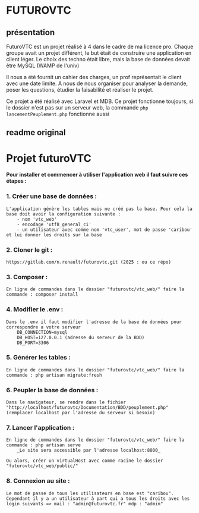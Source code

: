 # FUTUROVTC
## présentation
FuturoVTC est un projet réalisé à 4 dans le cadre de ma licence pro.
Chaque groupe avait un projet différent, le but était de construire une application en client léger.
Le choix des techno était libre, mais la base de données devait être MySQL (WAMP de l'univ)

Il nous a été fournit un cahier des charges, un prof représentait le client avec une date limite. A nous de nous organiser pour analyser la demande, poser les questions, étudier la faisabilité et réaliser le projet.

Ce projet a été réalisé avec Laravel et MDB.
Ce projet fonctionne toujours, si le dossier n'est pas sur un serveur web, la commande ```php lancementPeuplement.php``` fonctionne aussi

## readme original
# **Projet futuroVTC**

**Pour installer et commencer à utiliser l'application web il faut suivre ces étapes :**
### 1. Créer une base de données :
    L'application génère les tables mais ne créé pas la base. Pour cela la base doit avoir la configuration suivante :
        - nom 'vtc_web'
        - encodage 'utf8_general_ci'
        - un utilisateur avec comme nom 'vtc_user', mot de passe 'caribou' et lui donner les droits sur la base
### 2. Cloner le git :
    https://gitlab.com/n.renault/futurovtc.git (2025 : ou ce répo)
### 3. Composer :
    En ligne de commandes dans le dossier "futurovtc/vtc_web/" faire la commande : composer install
### 4. Modifier le .env :
    Dans le .env il faut modifier l'adresse de la base de données pour correspondre a votre serveur
        DB_CONNECTION=mysql
        DB_HOST=127.0.0.1 (adresse du serveur de la BDD)
        DB_PORT=3306

### 5. Générer les tables :
    En ligne de commandes dans le dossier "futurovtc/vtc_web/" faire la commande : php artisan migrate:fresh

### 6. Peupler la base de données :
    Dans le navigateur, se rendre dans le fichier "http://localhost/futurovtc/Documentation/BDD/peuplement.php" (remplacer localhost par l'adresse du serveur si besoin)

### 7. Lancer l'application :
    En ligne de commandes dans le dossier "futurovtc/vtc_web/" faire la commande : php artisan serve
        _Le site sera accessible par l'adresse localhost:8000_
    
    Ou alors, créer un virtualHost avec comme racine le dossier "futurovtc/vtc_web/public/"

### 8. Connexion au site :
    Le mot de passe de tous les utilisateurs en base est "caribou". Cependant il y a un utilisateur à part qui a tous les droits avec les login suivants => mail : "admin@futurovtc.fr" mdp : "admin"
